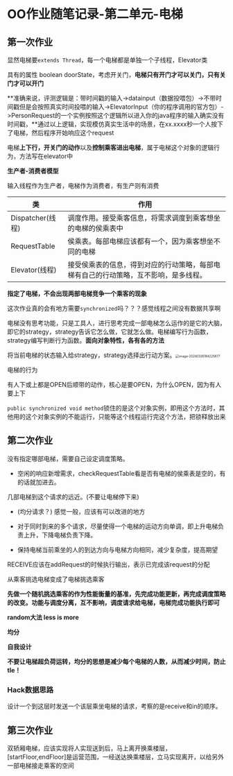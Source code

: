 # OO作业随笔记录-第二单元-电梯

## 第一次作业

显然电梯要`extends Thread`，每一个电梯都是单独一个子线程，Elevator类

具有的属性 boolean doorState，考虑开关门，**电梯只有开门才可以关门，只有关门才可以开门**

**准确来说，评测逻辑是：带时间戳的输入->datainput（数据投喂包）->不带时间戳但是会按照真实时间投喂的输入->ElevatorInput（你的程序调用的官方包）->PersonRequest的一个实例按照这个逻辑所以进入你的java程序的输入确实没有时间戳，**通过以上逻辑，实现模仿真实生活中的场景，在xx.xxxx秒一个人按下了电梯，然后程序开始响应这个request



电梯**上下行，开关门的动作**以及**控制乘客进出电梯**，属于电梯这个对象的逻辑行为，方法写在elevator中

**生产者-消费者模型**

输入线程作为生产者，电梯作为消费者，有生产则有消费

| 类               | 作用                                                         |
| ---------------- | ------------------------------------------------------------ |
| Dispatcher(线程) | 调度作用。接受乘客信息，将需求调度到乘客想坐的电梯的侯乘表中 |
| RequestTable     | 侯乘表。每部电梯应该都有一个，因为乘客想坐不同的电梯         |
| Elevator(线程)   | 接受侯乘表的信息，得到对应的行动策略，每部电梯有自己的行动策略，互不影响，是多线程。 |

**指定了电梯，不会出现两部电梯竞争一个乘客的现象**

这次作业真的会有地方需要`synchronized`吗？？？感觉线程之间没有数据共享啊

电梯没有思考功能，只是工具人，进行思考完成一部电梯怎么运作的是它的大脑，即它的strategy，strategy告诉它怎么做，它就怎么做。电梯编写行为函数，strategy编写判断行为函数。**面向对象特性，各有各的方法**

将当前电梯的状态输入给strategy，strategy选择出行动方案。<img src="C:\Users\28670\AppData\Roaming\Typora\typora-user-images\image-20240326184225877.png" alt="image-20240326184225877" style="zoom:50%;" />

电梯的行为

有人下或上都是OPEN后顺带的动作，核心是要OPEN，为什么OPEN，因为有人要上下



`public synchronized void method`锁住的是这个对象实例，即用这个方法时，其他用的这个对象实例的不能运行，只能等这个线程运行完这个方法，把锁释放出来



## 第二次作业

没有指定哪部电梯，需要自己设定调度策略。

- 空闲的响应新增需求，checkRequestTable看是否有电梯的侯乘表是空的，有的话就加进去。

几部电梯到这个请求的远近。(不要让电梯停下来)

- (均分请求？) 感觉一般，应该有可以改进的地方
- 对于同时到来的多个请求，尽量使得一个电梯的运动方向单调，即上升电梯负责上升，下降电梯负责下降。

- 保持电梯当前乘坐的人的到达方向与电梯方向相同，减少复杂度，提高期望


RECEIVE应该在addRequest的时候执行输出，表示已完成该request的分配

从乘客挑选电梯变成了电梯挑选乘客

**先做一个随机挑选乘客的作为性能衡量的基准，先完成功能更新，再完成调度策略的改变。功能与调度分离，互不影响，调度请求给电梯，电梯完成功能执行即可**

**random大法 less is more**

**均分**

**自我设计**

**不要让电梯超负荷运转，均分的思想是减少每个电梯的人数，从而减少时间，防止tle！**



### Hack数据思路

设计一个到这层时发送一个该层乘坐电梯的请求，考察的是receive和in的顺序。



## 第三次作业

双轿厢电梯，应该实现将人实现送到后，马上离开换乘楼层，[startFloor,endFloor]是运营范围，一经送达换乘楼层，立马实现离开，以给另外一部电梯接走乘客的空间

